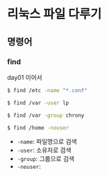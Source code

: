 
# 리눅스 파일 다루기
## 명령어

### find
day01 이어서
```bash
$ find /etc -name "*.conf"

$ find /var -user lp

$ find /var -group chrony

$ find /home -nouser
```
- `-name`: 파일명으로 검색
- `-user`: 소유자로 검색
- `-group`: 그룹으로 검색
- `-nouser`:  
<!--stackedit_data:
eyJoaXN0b3J5IjpbLTI0OTMzMzQ0NCwtMTk0Mjg5MjI1OSw3Mz
A5OTgxMTZdfQ==
-->